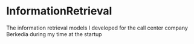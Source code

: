 # InformationRetrieval
The information retrieval  models I developed for the call center company Berkedia during my time at the startup 

